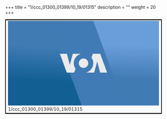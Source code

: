 +++
title = "1/ccc_01300_01399/10_19/01315"
description = ""
weight = 20
+++

<table style="border:2px solid black;max-width:800px;max-height:800px;" 
><tr><td>
<img class="center-fit-jpg"
src="/jpg_/aaa_20190430_NxaOmWaI8sI_01314.jpg">
1/ccc_01300_01399/10_19/01315
</img></td></tr></table>
